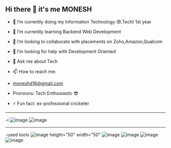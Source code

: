 ## Hi there 👋  it's me MONESH

- 🔭 I’m currently doing my Information Technology (B.Tech) 1st year 

- 🌱 I’m currently learning Backend Web Development
- 👯 I’m looking to collaborate with placements on Zoho,Amazon,Qualcom 
- 🤔 I’m looking for help with Development Oriented
- 💬 Ask me about Tech
- 📫 How to reach me:
- moneshd16@gmail.com
- Pronouns: Tech Enthusiastic 😎
- ⚡ Fun fact: ex-professional cricketer 
***
-i 
![image](https://github.com/MONESHGOMO/MONESHGOMO/assets/167512723/98adf7e8-1d2b-4d61-ae4b-b1d79019f1d3)
![image](https://github.com/MONESHGOMO/MONESHGOMO/assets/167512723/447a13dd-b5a8-4a10-8611-cd3d80fd9b5b)


***
-used tools
![image height="50" width="50"](https://github.com/MONESHGOMO/MONESHGOMO/assets/167512723/f1964332-0e3f-4d59-af16-cf625a8d08d9)
![image](https://github.com/MONESHGOMO/MONESHGOMO/assets/167512723/8b50fe41-94ca-4274-bc26-08ba356f1008)
![image](https://github.com/MONESHGOMO/MONESHGOMO/assets/167512723/3b285427-c8d3-4f2f-92cb-df9e57ed9da9)
![image](https://github.com/MONESHGOMO/MONESHGOMO/assets/167512723/6b9c3f9a-18c5-4fab-9aa5-d882ce4efe8b)
![image](https://github.com/MONESHGOMO/MONESHGOMO/assets/167512723/9060ec2d-c63b-432c-a733-95101623ce95)



